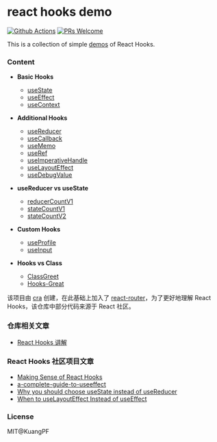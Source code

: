 # react hooks demo

[![Github Actions](https://github.com/KuangPF/react-hooks-demo/workflows/Deploy%20to%20GitHub%20Pages/badge.svg)](https://github.com/KuangPF/react-hooks-demo/actions) [![PRs Welcome](https://img.shields.io/badge/PRs-welcome-brightgreen.svg?style=flat)](http://makeapullrequest.com)

This is a collection of simple [demos](https://kuangpf.com/react-hooks-demo/#/home) of React Hooks.

### Content

* **Basic Hooks**
  * [useState](https://kuangpf.com/react-hooks-demo/#/basic/useState)
  * [useEffect](https://kuangpf.com/react-hooks-demo/#/basic/useEffect)
  * [useContext](https://kuangpf.com/react-hooks-demo/#/basic/useContext)

* **Additional Hooks**
  * [useReducer](https://kuangpf.com/react-hooks-demo/#/additional/useReducer)
  * [useCallback](https://kuangpf.com/react-hooks-demo/#/additional/useCallback)
  * [useMemo](https://kuangpf.com/react-hooks-demo/#/additional/useMemo)
  * [useRef](https://kuangpf.com/react-hooks-demo/#/additional/useRef)
  * [useImperativeHandle](https://kuangpf.com/react-hooks-demo/#/additional/useImperativeHandle)
  * [useLayoutEffect](https://kuangpf.com/react-hooks-demo/#/additional/useLayoutEffect)
  * [useDebugValue](https://kuangpf.com/react-hooks-demo/#/additional/useDebugValue)

* **useReducer vs useState**
  * [reducerCountV1](https://kuangpf.com/react-hooks-demo/#/useReducer-useState/reducerCount-v1)
  * [stateCountV1](https://kuangpf.com/react-hooks-demo/#/useReducer-useState/stateCount-v1)
  * [stateCountV2](https://kuangpf.com/react-hooks-demo/#/useReducer-useState/stateCount-v2)

* **Custom Hooks**
  * [useProfile](https://kuangpf.com/react-hooks-demo/#/custom-hooks/useProfile)
  * [useInput](https://kuangpf.com/react-hooks-demo/#/custom-hooks/useInput)

* **Hooks vs Class**
  * [ClassGreet](https://kuangpf.com/react-hooks-demo/#/hooks-class/class-greet)
  * [Hooks-Great](https://kuangpf.com/react-hooks-demo/#/hooks-class/hooks-great)


该项目由 [cra](https://github.com/facebook/create-react-app) 创建，在此基础上加入了 [react-router](https://github.com/ReactTraining/react-router)，为了更好地理解 React Hooks，该仓库中部分代码来源于 React 社区。

### 仓库相关文章
* [React Hooks 讲解](https://kuangpf.com/blog/2020/04/25/react-hooks/)

### React Hooks 社区项目文章
* [Making Sense of React Hooks](https://medium.com/@dan_abramov/making-sense-of-react-hooks-fdbde8803889)
* [a-complete-guide-to-useeffect](https://overreacted.io/zh-hans/a-complete-guide-to-useeffect/)
* [Why you should choose useState instead of useReducer](https://medium.com/free-code-camp/why-you-should-choose-usestate-instead-of-usereducer-ffc80057f815)
* [When to useLayoutEffect Instead of useEffect](https://daveceddia.com/useeffect-vs-uselayouteffect/)


### License
MIT@KuangPF
